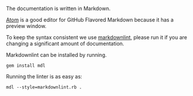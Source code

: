The documentation is written in Markdown.

[Atom](https://atom.io/) is a good editor for GitHub Flavored Markdown because it has a preview window.

To keep the syntax consistent we use [markdownlint](https://github.com/mivok/markdownlint), please run it if you are changing
a significant amount of documentation.

Markdownlint can be installed by running.

```
gem install mdl
```

Running the linter is as easy as:

```
mdl --style=markdownlint.rb .
```
